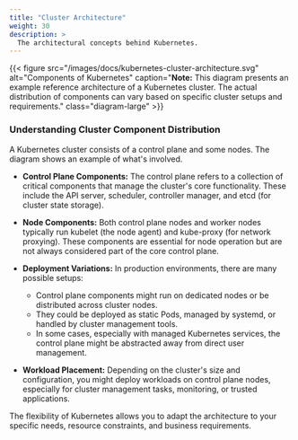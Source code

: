 ```yaml
---
title: "Cluster Architecture"
weight: 30
description: >
  The architectural concepts behind Kubernetes.
---
```


{{< figure src="/images/docs/kubernetes-cluster-architecture.svg" alt="Components of Kubernetes" caption="**Note:** This diagram presents an example reference architecture of a Kubernetes cluster. The actual distribution of components can vary based on specific cluster setups and requirements." class="diagram-large" >}}

### Understanding Cluster Component Distribution

A Kubernetes cluster consists of a control plane and some nodes. The diagram shows an example of what's involved.

- **Control Plane Components:** The control plane refers to a collection of critical components that manage the cluster's core functionality. These include the API server, scheduler, controller manager, and etcd (for cluster state storage).

- **Node Components:** Both control plane nodes and worker nodes typically run kubelet (the node agent) and kube-proxy (for network proxying). These components are essential for node operation but are not always considered part of the core control plane.

- **Deployment Variations:** In production environments, there are many possible setups:
  - Control plane components might run on dedicated nodes or be distributed across cluster nodes.
  - They could be deployed as static Pods, managed by systemd, or handled by cluster management tools.
  - In some cases, especially with managed Kubernetes services, the control plane might be abstracted away from direct user management.

- **Workload Placement:** Depending on the cluster's size and configuration, you might deploy workloads on control plane nodes, especially for cluster management tasks, monitoring, or trusted applications.

The flexibility of Kubernetes allows you to adapt the architecture to your specific needs, resource constraints, and business requirements.

